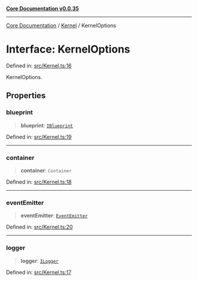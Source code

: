 [**Core Documentation v0.0.35**](../../README.md)

***

[Core Documentation](../../modules.md) / [Kernel](../README.md) / KernelOptions

# Interface: KernelOptions

Defined in: [src/Kernel.ts:16](https://github.com/stonemjs/core/blob/c9d95b58ccfb8efcaba0bed7bbf19084836cc28d/src/Kernel.ts#L16)

KernelOptions.

## Properties

### blueprint

> **blueprint**: [`IBlueprint`](../../definitions/type-aliases/IBlueprint.md)

Defined in: [src/Kernel.ts:19](https://github.com/stonemjs/core/blob/c9d95b58ccfb8efcaba0bed7bbf19084836cc28d/src/Kernel.ts#L19)

***

### container

> **container**: `Container`

Defined in: [src/Kernel.ts:18](https://github.com/stonemjs/core/blob/c9d95b58ccfb8efcaba0bed7bbf19084836cc28d/src/Kernel.ts#L18)

***

### eventEmitter

> **eventEmitter**: [`EventEmitter`](../../events/EventEmitter/classes/EventEmitter.md)

Defined in: [src/Kernel.ts:20](https://github.com/stonemjs/core/blob/c9d95b58ccfb8efcaba0bed7bbf19084836cc28d/src/Kernel.ts#L20)

***

### logger

> **logger**: [`ILogger`](../../definitions/interfaces/ILogger.md)

Defined in: [src/Kernel.ts:17](https://github.com/stonemjs/core/blob/c9d95b58ccfb8efcaba0bed7bbf19084836cc28d/src/Kernel.ts#L17)

